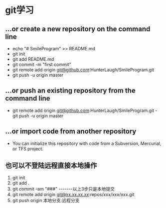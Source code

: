  # git学习
 ## …or create a new repository on the command line

- echo "# SmileProgram" >> README.md
- git init
- git add README.md
- git commit -m "first commit"
- git remote add origin git@github.com:HunterLaugh/SmileProgram.git
- git push -u origin master


## …or push an existing repository from the command line

- git remote add origin git@github.com:HunterLaugh/SmileProgram.git
-git push -u origin master



## …or import code from another repository
- You can initialize this repository with code from a Subversion, Mercurial, or TFS project.


## 也可以不登陆远程直接本地操作
1. git init
2. git add .
3. git commit -am "###"      -------以上3步只是本地提交
4. git remote add origin git@xx.xx.xx.xx:repos/xxx/xxx/xxx.git
5. git push origin 本地分支:远程分支
